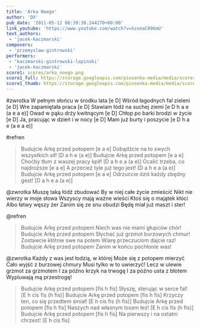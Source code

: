 ```yaml
---
title: 'Arka Noego'
author: 'DX'
pub_date: '2011-05-12 06:39:30.244270+00:00'
link_youtube: 'https://www.youtube.com/watch?v=GzxeaC896mU'
text_authors:
 - 'jacek-kaczmarski'
composers:
 - 'przemyslaw-gintrowski'
performers:
 - 'kaczmarski-gintrowski-lapinski'
 - 'jacek-kaczmarski'
score1: scores/arka_noego.png
score1_full: https://storage.googleapis.com/piosenka-media/media/scores/arka_noego.png
score1_thumb: https://storage.googleapis.com/piosenka-media/media/scores/arka_noego.png.180x0_q85_upscale.jpg
---
```


#zwrotka
W pełnym słońcu w środku lata [e D]
Wśród łagodnych fal zieleni [e D]
Wre zapamiętała praca [e D]
Stawiam łódź na suchej ziemi [e D h a e (a e a e)]
Owad w pąku drży kwitnącym [e D]
Chłop po barki brodzi w życie [e D]
Ja, pracując w dzień i w nocy [e D]
Mam już burty i poszycie [e D h a e (a e a e)]

#refren
>Budujcie Arkę przed potopem [e a e]
>Dobądźcie na to swych wszystkich sił! [D a h e (a e)]
>Budujcie Arkę przed potopem [e a e]
>Choćby tłum z waszej pracy kpił! [D a h e a (a e)]
>Ocalić trzeba, co najdroższe [e a e]
>A przecież tyle już tego jest! [D a h e a (a e)]
>Budujcie Arkę przed potopem [e a e]
>Odrzućcie dziś każdy zbędny gest! [D a h e a (a e)]

@zwrotka
Muszę taką łódź zbudować
By w niej całe życie zmieścić
Nikt nie wierzy w moje słowa
Wszyscy mają ważne wieści
Ktoś się o majątek kłóci
Albo łatwy węszy żer
Zanim się ze snu obudzi
Będę miał już maszt i ster!

@refren
>Budujcie Arkę przed potopem
>Niech was nie mami głupców chór!
>Budujcie Arkę przed potopem
>Słychać już grzmot burzowych chmur!
>Zostawcie kłótnie swe na potem
>Wiarę przeczuciom dajcie raz!
>Budujcie Arkę przed potopem
>Zanim w końcu pochłonie was!

@zwrotka
Każdy z was jest łodzią, w której
Może się z potopem mierzyć
Cało wyjść z burzowej chmury
Musi tylko w to uwierzyć!
Lecz w ulewie grzmot za grzmotem
I za późno krzyk na trwogę
I za późno usta z błotem
Wypluwają mą przestrogę!

>Budujcie Arkę przed potopem [fis h fis]
>Słyszę, sterując w serce fal! [E h cis fis (h fis)]
>Budujcie Arkę przed potopem [fis h fis]
>Krzyczy ten, co się przedtem śmiał! [E h cis fis (h fis)]
>Budujcie Arkę przed potopem [fis h fis]
>Naszych nad własnym losem łez! [E h cis fis (h fis)]
>Budujcie Arkę przed potopem [fis h fis]
>Na pierwszy i na ostatni chrzest! [E h cis fis]
